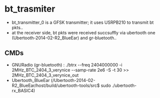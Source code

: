 # bt_trasmiter
- bt_transmitter_0 is a GFSK transmitter; it uses USRPB210 to transmit bt pkts.. 
- at the receiver side, bt pkts were received succsuffly via ubertooth one (Ubertooth-2014-02-R2_BlueEar) and gr-bluetooth..

CMDs 
------
- GNURadio (gr-bluetooth) : ./btrx --freq 2404000000  -i 2MHz_BTC_2404_3_verynice --samp-rate 2e6 -S  -t 30 >> 2MHz_BTC_2404_3_verynice_out
- Ubertooth_BlueEar (/Ubertooth-2014-02-R2_BlueEar/host/build/ubertooth-tools/src$ sudo ./ubertooth-rx_BASIC4) 


